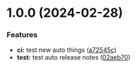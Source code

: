 # 1.0.0 (2024-02-28)


### Features

* **ci:** test new auto things ([a72545c](https://github.com/alitokur/test_repo_sonar/commit/a72545cba8708191bb93c685d6d418f24d2d4b6c))
* **test:** test auto release notes ([02aeb70](https://github.com/alitokur/test_repo_sonar/commit/02aeb70ac1f3735bd653da396270f44d7b3661d4))
